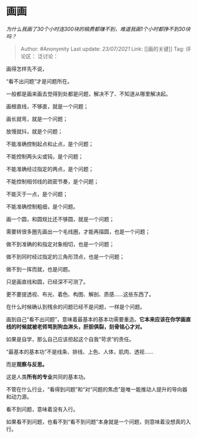 # 画画
*为什么我画了30个小时连300块的稿费都赚不到，难道我画1个小时都挣不到30块吗？*

> Author: #Anonymity
> Last update: *23/07/2021*
> Link: [[画的关键]]
> Tag:
> 评论区：
> 泛讨论：

画得怎样先不说，

“看不出问题”才是问题所在。

一般都是画来画去觉得到处都是问题，解决不了、不知道从哪里解决起。

画根直线，不够直，就是一个问题；

画长就弯，就是一个问题；

放慢就抖，就是个问题；

不能准确控制起点和止点，是个问题；

不能控制两头尖或钝，是个问题；

不能准确经过指定的两点，是个问题；

不能控制相邻线的疏密节奏，是个问题；

不能灭于一点，是个问题；

不能准确控制粗细，是个问题。

画一个圆，和圆规比还不够圆，就是一个问题；

需要转很多圈先画出一个毛线圈，才能再描圆，也是一个问题；

做不到准确的和指定对象相切，也是一个问题；

做不到同时经过指定的三角形顶点，也是一个问题；

做不到一挥而就，也是问题。

只是画直线和圆，已经深不可测了。

更不要提透视、布光、着色、构图、解剖、质感……这些东西了。

在什么时候确认到残余的问题已经不是问题，一样是个问题。

画到自己“看不出问题”，意味着最基本的基本功需要重造。**它本来应该在你学画直线的时候就被老师骂到狗血淋头，肝胆俱裂，刻骨铭心才对。**

如果是自学，那么自己应该担起这个自我“苛求”的责任。

“最基本的基本功”不是线条、排线、上色、人体，肌肉、透视……

而是**观察与反思。**

这是人类**所有的专业**共同的基本功。

不管在什么行业，“看得到问题”和“对“问题的焦虑”是唯一能推动人提升的导向器和动力源。

看不到问题，意味着没有入行。

如果看不到问题，也看不到“看不到问题”本身就是一个问题，则意味着没想真的入行。
